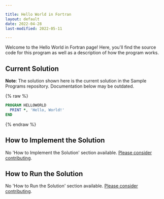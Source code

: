 ```yaml
---

title: Hello World in Fortran
layout: default
date: 2022-04-28
last-modified: 2022-05-11

---
```


Welcome to the Hello World in Fortran page! Here, you'll find the source code for this program as well as a description of how the program works.

## Current Solution

**Note**: The solution shown here is the current solution in the Sample Programs repository. Documentation below may be outdated.

{% raw %}

```fortran
PROGRAM HELLOWORLD
  PRINT *, 'Hello, World!'
END
```

{% endraw %}

## How to Implement the Solution

No 'How to Implement the Solution' section available. [Please consider contributing](https://github.com/TheRenegadeCoder/sample-programs-website).

## How to Run the Solution

No 'How to Run the Solution' section available. [Please consider contributing](https://github.com/TheRenegadeCoder/sample-programs-website).